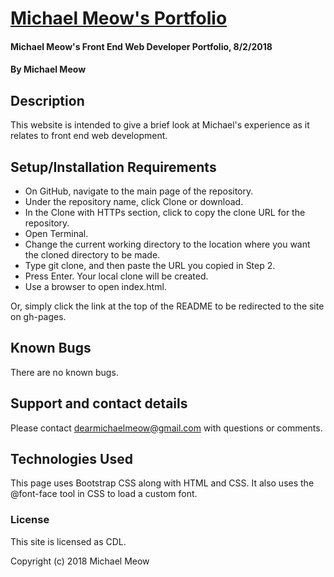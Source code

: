 # [Michael Meow's Portfolio](michaelmeow.github.io/portfolio)

#### Michael Meow's Front End Web Developer Portfolio, 8/2/2018

#### By Michael Meow

## Description

This website is intended to give a brief look at Michael's experience as it relates to front end web development.

## Setup/Installation Requirements

* On GitHub, navigate to the main page of the repository.
* Under the repository name, click Clone or download.
* In the Clone with HTTPs section, click  to copy the clone URL for the repository.
* Open Terminal.
* Change the current working directory to the location where you want the cloned directory to be made.
* Type git clone, and then paste the URL you copied in Step 2.
* Press Enter. Your local clone will be created.
* Use a browser to open index.html.

Or, simply click the link at the top of the README to be redirected to the site on gh-pages.

## Known Bugs

There are no known bugs.

## Support and contact details

Please contact dearmichaelmeow@gmail.com with questions or comments.

## Technologies Used

This page uses Bootstrap CSS along with HTML and CSS.  It also uses the @font-face tool in CSS to load a custom font.  

### License

This site is licensed as CDL.

Copyright (c) 2018 Michael Meow
